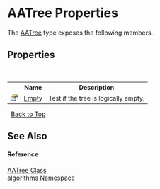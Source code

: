 # AATree Properties
 

The <a href="d2b1ddce-1121-f4a3-2427-7103aa27229a">AATree</a> type exposes the following members.


## Properties
&nbsp;<table><tr><th></th><th>Name</th><th>Description</th></tr><tr><td>![Public property](media/pubproperty.gif "Public property")</td><td><a href="8b885cfd-8fba-2d4e-3ca4-b010151d05b2">Empty</a></td><td>
Test if the tree is logically empty.</td></tr></table>&nbsp;
<a href="#aatree-properties">Back to Top</a>

## See Also


#### Reference
<a href="d2b1ddce-1121-f4a3-2427-7103aa27229a">AATree Class</a><br /><a href="82f88b43-fdc9-bc99-9558-75fce96d448f">algorithms Namespace</a><br />
